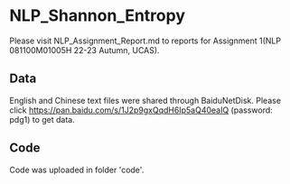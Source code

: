 # NLP_Shannon_Entropy
Please visit NLP_Assignment_Report.md to reports for Assignment 1(NLP 081100M01005H 22-23 Autumn, UCAS).
## Data
English and Chinese text files were shared through BaiduNetDisk. Please click https://pan.baidu.com/s/1J2p9gxQqdH6Ip5aQ40eaIQ (password: pdg1) to get data.
## Code
Code was uploaded in folder 'code'.

